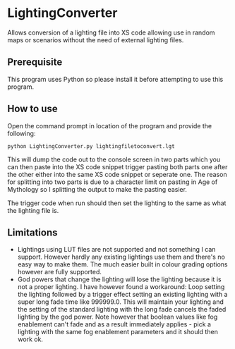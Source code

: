 # LightingConverter
Allows conversion of a lighting file into XS code allowing use in random maps or scenarios without the need of external lighting files.

## Prerequisite
This program uses Python so please install it before attempting to use this program.

## How to use
Open the command prompt in location of the program and provide the following:
```
python LightingConverter.py lightingfiletoconvert.lgt
```
This will dump the code out to the console screen in two parts which you can then paste into the XS code snippet trigger pasting both parts one after the other either into the same XS code snippet or seperate one. The reason for splitting into two parts is due to a character limit on pasting in Age of Mythology so I splitting the output to make the pasting easier.

The trigger code when run should then set the lighting to the same as what the lighting file is.

## Limitations
* Lightings using LUT files are not supported and not something I can support. However hardly any existing lightings use them and there's no easy way to make them. The much easier built in colour grading options however are fully supported.
* God powers that change the lighting will lose the lighting because it is not a proper lighting. I have however found a workaround: Loop setting the lighting followed by a trigger effect setting an existing lighting with a super long fade time like 999999.0. This will maintain your lighting and the setting of the standard lighting with the long fade cancels the faded lighting by the god power. Note however that boolean values like fog enablement can't fade and as a result immediately applies - pick a lighting with the same fog enablement parameters and it should then work ok.
